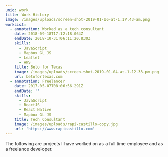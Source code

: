```yaml
---
uniq: work
title: Work History
image: /images/uploads/screen-shot-2019-01-06-at-1.17.43-am.png
workList:
  - annotation: Worked as a tech consultant
    date: 2018-09-18T17:12:18.064Z
    endDate: 2018-10-31T06:11:20.830Z
    skills:
      - JavaScript
      - Mapbox GL JS
      - Leaflet
      - AWS
    title: Beto for Texas
    image: /images/uploads/screen-shot-2019-01-04-at-1.12.33-pm.png
    url: betofortexas.com
  - annotation: Freelancer
    date: 2017-05-07T08:06:56.291Z
    endDate: ''
    skills:
      - JavaScript
      - ReactJS
      - React Native
      - Mapbox GL JS
    title: Tech Consultant
    image: /images/uploads/rapi-castillo-copy.jpg
    url: 'https://www.rapicastillo.com'
---
```

The following are projects I have worked on as a full time employee and as a freelance developer.
